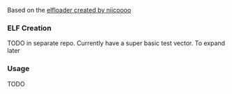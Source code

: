 Based on the [elfloader created by niicoooo](https://github.com/niicoooo/esp32-elfloader)

### ELF Creation
TODO in separate repo. Currently have a super basic test vector. To expand later

### Usage
TODO
